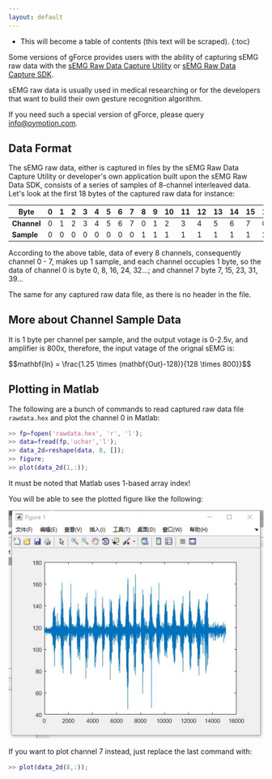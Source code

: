 ```yaml
---
layout: default
---
```

* This will become a table of contents (this text will be scraped).
{:toc}

Some versions of gForce provides users with the ability of capturing sEMG raw
data with the [sEMG Raw Data Capture Utility](/assets/downloads/RawDataCapture.zip)
or [sEMG Raw Data Capture SDK](/assets/downloads/RawDataCaptureSDK.zip).

sEMG raw data is usually used in medical researching or for the developers
that want to build their own gesture recognition algorithm.

If you need such a special version of gForce, please query info@oymotion.com.


## Data Format
The sEMG raw data, either is captured in files by the sEMG Raw Data Capture
Utility or developer's own application built upon the sEMG Raw Data SDK,
consists of a series of samples of 8-channel interleaved data. Let's look 
at the first 18 bytes of the captured raw data for instance:

Byte|0|1|2|3|4|5|6|7|8|9|10|11|12|13|14|15|16|17|...
----|-|-|-|-|-|-|-|-|-|-|--|--|--|--|--|--|--|--|---
**Channel**|0|1|2|3|4|5|6|7|0|1|2|3|4|5|6|7|0|1|...
**Sample**|0|0|0|0|0|0|0|0|1|1|1|1|1|1|1|1|2|2|...

According to the above table, data of every 8 channels, consequently channel 
0 - 7, makes up 1 sample, and each channel occupies 1 byte, so the data of 
channel 0 is byte 0, 8, 16, 24, 32...; and channel 7 byte 7, 15, 23, 31, 39...

The same for any captured raw data file, as there is no header in the file.

## More about Channel Sample Data
It is 1 byte per channel per sample, and the output votage is 0-2.5v, and
amplifier is 800x, therefore, the input vatage of the orignal sEMG is:

$$mathbf{In} = \frac{1.25 \times (mathbf{Out}-128)}{128 \times 800}}$$                           

## Plotting in Matlab
The following are a bunch of commands to read captured raw data file 
`rawdata.hex` and plot the channel 0 in Matlab:

```matlab
>> fp=fopen('rawdata.hex', 'r', 'l');
>> data=fread(fp,'uchar','l');
>> data_2d=reshape(data, 8, []);
>> figure;
>> plot(data_2d(1,:));
```

It must be noted that Matlab uses 1-based array index!
 
You will be able to see the plotted figure like the following:

  ![RawDataMatlabFigure01](/assets/images/RawDataMatlabFigure01.jpg)

If you want to plot channel 7 instead, just replace the last command with:

```matlab
>> plot(data_2d(8,:));
```
